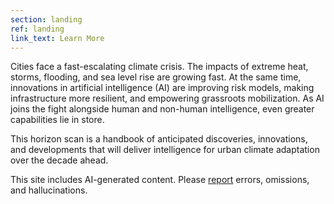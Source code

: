 ```yaml
---
section: landing
ref: landing
link_text: Learn More
---
```


Cities face a fast-escalating climate crisis. The impacts of extreme heat, storms, flooding, and sea level rise are growing fast. At the same time, innovations in artificial intelligence (AI) are improving risk models, making infrastructure more resilient, and empowering grassroots mobilization. As AI joins the fight alongside human and non-human intelligence, even greater capabilities lie in store.

This horizon scan is a handbook of anticipated discoveries, innovations, and developments that will deliver intelligence for urban climate adaptation over the decade ahead.

This site includes AI-generated content. Please [report](https://airtable.com/appsMLBagRr31sgJ5/pagsah7NJjVZSeFjb/form) errors, omissions, and hallucinations. 